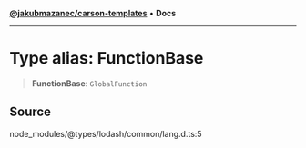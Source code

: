 [**@jakubmazanec/carson-templates**](../../../README.md) • **Docs**

---

# Type alias: FunctionBase

> **FunctionBase**: `GlobalFunction`

## Source

node_modules/@types/lodash/common/lang.d.ts:5
